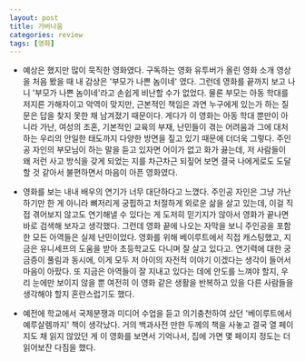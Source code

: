 ```yaml
---
layout: post
title: 가버나움
categories: review
tags: [영화]
---
```


- 예상은 했지만 많이 묵직한 영화였다. 구독하는 영화 유투버가 올린 영화 소개 영상을 처음 봤을 때 내 감상은 '부모가 나쁜 놈이네' 였다. 그런데 영화를 끝까지 보고 나니 '부모가 나쁜 놈이네'라고 손쉽게 비난할 수가 없었다. 물론 부모는 아동 학대를 저지른 가해자이고 악역이 맞지만, 근본적인 책임은 과연 누구에게 있는가 하는 질문은 답을 찾지 못한 채 남겨졌기 때문이다. 게다가 이 영화는 아동 학대 뿐만이 아니라 가난, 여성의 조혼, 기본적인 교육의 부재, 난민들이 겪는 어려움과 그에 대처하는 우리의 안일한 태도까지 다양한 방면을 짚고 있기 때문에 더더욱 그렇다. 주인공 자인의 부모님이 하는 말을 듣고 있자면 어이가 없고 화가 끓는데, 저 사람들이 왜 저런 사고 방식을 갖게 되었는 지를 차근차근 되짚어 보면 결국 나에게로도 도달할 것 같아서 불편하면서 마음이 아픈 영화였다.

- 영화를 보는 내내 배우의 연기가 너무 대단하다고 느꼈다. 주인공 자인은 그냥 가난하기만 한 게 아니라 뼈저리게 궁핍하고 처절하게 외로운 삶을 살고 있는데, 이걸 직접 겪어보지 않고도 연기해낼 수 있다는 게 도저히 믿기지가 않아서 영화가 끝나면 바로 검색해 보자고 생각했다. 그런데 영화 끝에 나오는 자막을 보니 주인공을 포함한 모든 아역들은 실제 난민이었다. 영화를 위해 베이루트에서 직접 캐스팅했고, 지금은 유니세프의 도움을 받아 초등학교도 다니며 잘 살고 있다고. 연기력에 대한 궁금증이 풀림과 동시에, 이게 모두 저 아이의 자전적 이야기 이겠다는 생각이 들어서 마음이 아팠다. 또 지금은 아역들이 잘 지내고 있다는 데에 안도를 느껴야 할지, 우리 눈에만 보이지 않을 뿐 여전히 이 영화 같은 생활을 반복하고 있을 다른 사람들을 생각해야 할지 혼란스럽기도 했다. 

- 예전에 학교에서 국제분쟁과 미디어 수업을 듣고 의기충천하여 샀던 '베이루트에서 예루살렘까지' 책이 생각났다. 거의 백과사전 만한 두께의 책을 사놓고 결국 열 페이지도 채 읽지 않았던 게 이 영화를 보면서 기억나서, 집에 가면 몇 페이지 정도는 더 읽어보잔 다짐을 했다.